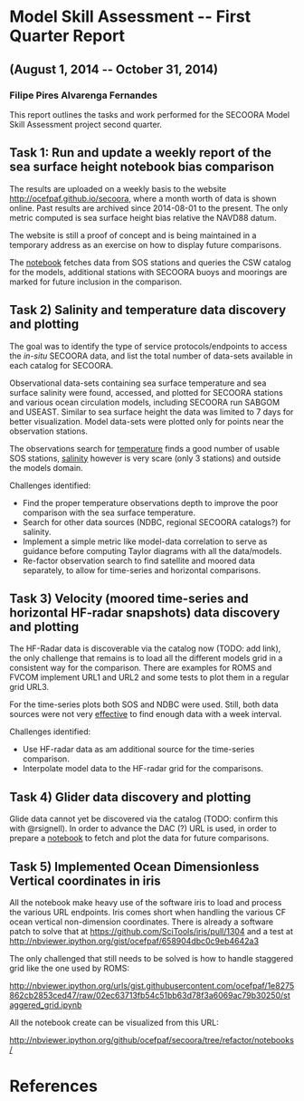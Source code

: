 # Model Skill Assessment -- First Quarter Report
## (August 1, 2014 -- October 31, 2014)
### Filipe Pires Alvarenga Fernandes

This report outlines the tasks and work performed for the SECOORA Model
Skill Assessment project second quarter.

## Task 1: Run and update a weekly report of the sea surface height notebook bias comparison

The results are uploaded on a weekly basis to the website
http://ocefpaf.github.io/secoora, where a month worth of data is shown online.
Past results are archived since 2014-08-01 to the present.  The only metric
computed is sea surface height bias relative the NAVD88 datum.

The website is still a proof of concept and is being maintained in a temporary
address as an exercise on how to display future comparisons.

The [notebook](http://nbviewer.ipython.org/github/ocefpaf/secoora/blob/refactor/notebooks/elevation/01-inundation_secoora.ipynb)
fetches data from SOS stations and queries the CSW catalog for the
models, additional stations with SECOORA buoys and moorings are marked for
future inclusion in the comparison.


## Task 2) Salinity and temperature data discovery and plotting

The goal was to identify the type of service protocols/endpoints to access
the *in-situ* SECOORA data, and list the total number of data-sets
available in each catalog for SECOORA.

Observational data-sets containing sea surface temperature and sea surface
salinity were found, accessed, and plotted for SECOORA stations and various
ocean circulation models, including SECOORA run SABGOM and USEAST.  Similar to
sea surface height the data was limited to 7 days for better visualization.
Model data-sets were plotted only for points near the observation stations.

The observations search for
[temperature](http://nbviewer.ipython.org/github/ocefpaf/secoora/blob/refactor/notebooks/temperature/01-temperature_secoora.ipynb) finds a good number of usable SOS
stations,
[salinity](http://nbviewer.ipython.org/github/ocefpaf/secoora/blob/refactor/notebooks/salinity/01-salinity_secoora.ipynb) however is very scare (only 3 stations) and outside
the models domain.


Challenges identified:

- Find the proper temperature observations depth to improve the poor
  comparison with the sea surface temperature.
- Search for other data sources (NDBC, regional SECOORA catalogs?) for
  salinity.
- Implement a simple metric like model-data correlation to serve as guidance
  before computing Taylor diagrams with all the data/models.
- Re-factor observation search to find satellite and moored data separately, to
  allow for time-series and horizontal comparisons.

## Task 3) Velocity (moored time-series and horizontal HF-radar snapshots) data discovery and plotting

The HF-Radar data is discoverable via the catalog now (TODO: add link), the
only challenge that remains is to load all the different models grid in a
consistent way for the comparison.  There are examples for ROMS and FVCOM
implement URL1 and URL2 and some tests to plot them in a regular grid URL3.

For the time-series plots both SOS and NDBC were used.  Still, both data
sources were not very [effective](http://nbviewer.ipython.org/github/ocefpaf/secoora/blob/refactor/notebooks/velocity/currents_time_series.ipynb) to find enough data with a week interval.

Challenges identified:

- Use HF-radar data as am additional source for the time-series comparison.
- Interpolate model data to the HF-radar grid for the comparisons.

## Task 4) Glider data discovery and plotting

Glide data cannot yet be discovered via the catalog (TODO: confirm this with
@rsignell).  In order to advance the DAC (?) URL is used, in order to prepare
a
[notebook](http://nbviewer.ipython.org/github/ocefpaf/secoora/blob/refactor/sandbox/Glider_DAC_test.ipynb) to fetch and plot the data for future comparisons.

## Task 5) Implemented Ocean Dimensionless Vertical coordinates in iris

All the notebook make heavy use of the software iris to load and process the
various URL endpoints.  Iris comes short when handling the various CF ocean
vertical non-dimension coordinates.  There is already a software patch to solve
that at https://github.com/SciTools/iris/pull/1304 and a test at
http://nbviewer.ipython.org/gist/ocefpaf/658904dbc0c9eb4642a3

The only challenged that still needs to be solved is how to handle staggered grid
like the one used by ROMS:

http://nbviewer.ipython.org/urls/gist.githubusercontent.com/ocefpaf/1e8275862cb2853ced47/raw/02ec63713fb54c51bb63d78f3a6069ac79b30250/staggered_grid.ipynb


All the notebook create can be visualized from this URL:
    
http://nbviewer.ipython.org/github/ocefpaf/secoora/tree/refactor/notebooks/


# References

<!-- geometry: margin=1in -->

<!--
pandoc --standalone --smart \
       --reference-docx=reference.docx \
       --bibliography ../../references/references.bib \
       --from markdown 2nd_Quarter_Report.md \
       --to docx \
       --output 2nd_Quarter_Report.docx
-->

<!--
pandoc --standalone --smart \
       --latex-engine=xelatex \
       --bibliography ../../references/references.bib \
       --from markdown 2nd_Quarter_Report.md \
       --to latex \
       --output 2nd_Quarter_Report.pdf
-->

